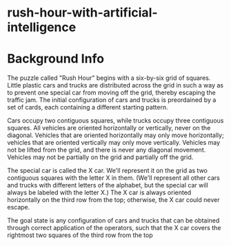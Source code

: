# rush-hour-with-artificial-intelligence

# Background Info

The puzzle called "Rush Hour" begins with a six-by-six grid of squares. Little plastic cars and trucks are distributed across the grid in such a way as to prevent one special car from moving off the grid, thereby escaping the traffic jam. The initial configuration of cars and trucks is preordained by a set of cards, each containing a different starting pattern.

Cars occupy two contiguous squares, while trucks occupy three contiguous squares. All vehicles are oriented horizontally or vertically, never on the diagonal. Vehicles that are oriented horizontally may only move horizontally; vehicles that are oriented vertically may only move vertically. Vehicles may not be lifted from the grid, and there is never any diagonal movement. Vehicles may not be partially on the grid and partially off the grid.

The special car is called the X car. We'll represent it on the grid as two contiguous squares with the letter X in them. (We'll represent all other cars and trucks with different letters of the alphabet, but the special car will always be labeled with the letter X.) The X car is always oriented horizontally on the third row from the top; otherwise, the X car could never escape.

The goal state is any configuration of cars and trucks that can be obtained through correct application of the operators, such that the X car covers the rightmost two squares of the third row from the top
